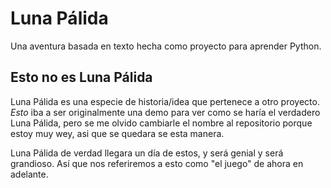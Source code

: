 # Luna Pálida

Una aventura basada en texto hecha como proyecto para aprender Python.

## Esto no es Luna Pálida

Luna Pálida es una especie de historia/idea que pertenece a otro proyecto.
*Esto* iba a ser originalmente una demo para ver como se haría el verdadero 
Luna Pálida, pero se me olvido cambiarle el nombre al repositorio porque estoy
muy wey, asi que se quedara se esta manera.

Luna Pálida de verdad llegara un día de estos, y será genial y será grandioso.
Así que nos referiremos a esto como "el juego" de ahora en adelante.